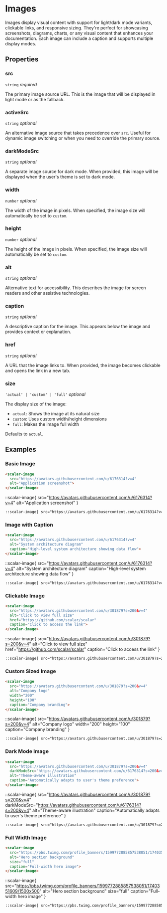 # Images

Images display visual content with support for light/dark mode variants, clickable links, and responsive sizing. They're perfect for showcasing screenshots, diagrams, charts, or any visual content that enhances your documentation. Each image can include a caption and supports multiple display modes.

## Properties

### src
`string` _required_

The primary image source URL. This is the image that will be displayed in light mode or as the fallback.

### activeSrc
`string` _optional_

An alternative image source that takes precedence over `src`. Useful for dynamic image switching or when you need to override the primary source.

### darkModeSrc
`string` _optional_

A separate image source for dark mode. When provided, this image will be displayed when the user's theme is set to dark mode.

### width
`number` _optional_

The width of the image in pixels. When specified, the image size will automatically be set to `custom`.

### height
`number` _optional_

The height of the image in pixels. When specified, the image size will automatically be set to `custom`.

### alt
`string` _optional_

Alternative text for accessibility. This describes the image for screen readers and other assistive technologies.

### caption
`string` _optional_

A descriptive caption for the image. This appears below the image and provides context or explanation.

### href
`string` _optional_

A URL that the image links to. When provided, the image becomes clickable and opens the link in a new tab.

### size
`'actual' | 'custom' | 'full'` _optional_

The display size of the image:

- `actual`: Shows the image at its natural size
- `custom`: Uses custom width/height dimensions
- `full`: Makes the image full width

Defaults to `actual`.

## Examples

### Basic Image

<scalar-tabs>
<scalar-tab title="Custom HTML">

<scalar-image
  src="https://avatars.githubusercontent.com/u/6176314?v=4"
  alt="Application screenshot">
</scalar-image>

```html
<scalar-image
  src="https://avatars.githubusercontent.com/u/6176314?v=4"
  alt="Application screenshot">
</scalar-image>
```
</scalar-tab>

<scalar-tab title="Directive">

::scalar-image{ src="https://avatars.githubusercontent.com/u/6176314?v=4" alt="Application screenshot" }

```markdown
::scalar-image{ src="https://avatars.githubusercontent.com/u/6176314?v=4" alt="Application screenshot" }
```
</scalar-tab>
</scalar-tabs>

### Image with Caption

<scalar-tabs>
<scalar-tab title="Custom HTML">

<scalar-image
  src="https://avatars.githubusercontent.com/u/6176314?v=4"
  alt="System architecture diagram"
  caption="High-level system architecture showing data flow">
</scalar-image>

```html
<scalar-image
  src="https://avatars.githubusercontent.com/u/6176314?v=4"
  alt="System architecture diagram"
  caption="High-level system architecture showing data flow">
</scalar-image>
```
</scalar-tab>

<scalar-tab title="Directive">

::scalar-image{ src="https://avatars.githubusercontent.com/u/6176314?v=4" alt="System architecture diagram" caption="High-level system architecture showing data flow" }

```html
::scalar-image{ src="https://avatars.githubusercontent.com/u/6176314?v=4" alt="System architecture diagram" caption="High-level system architecture showing data flow" }
```
</scalar-tab>
</scalar-tabs>

### Clickable Image

<scalar-tabs>
<scalar-tab title="Custom HTML">

<scalar-image
  src="https://avatars.githubusercontent.com/u/301879?s=200&v=4"
  alt="Click to view full size"
  href="https://github.com/scalar/scalar"
  caption="Click to access the link">
</scalar-image>

```html
<scalar-image
  src="https://avatars.githubusercontent.com/u/301879?s=200&v=4"
  alt="Click to view full size"
  href="https://github.com/scalar/scalar"
  caption="Click to access the link">
</scalar-image>
```
</scalar-tab>

<scalar-tab title="Directive">

::scalar-image{ src="https://avatars.githubusercontent.com/u/301879?s=200&v=4" alt="Click to view full size" href="https://github.com/scalar/scalar" caption="Click to access the link" }

```markdown
::scalar-image{ src="https://avatars.githubusercontent.com/u/301879?s=200&v=4" alt="Click to view full size" href="https://github.com/scalar/scalar" caption="Click to access the link" }
```
</scalar-tab>
</scalar-tabs>

### Custom Sized Image

<scalar-tabs>
<scalar-tab title="Custom HTML">

<scalar-image
  src="https://avatars.githubusercontent.com/u/301879?s=200&v=4"
  alt="Company logo"
  width="200"
  height="100"
  caption="Company branding">
</scalar-image>

```html
<scalar-image
  src="https://avatars.githubusercontent.com/u/301879?s=200&v=4"
  alt="Company logo"
  width="200"
  height="100"
  caption="Company branding">
</scalar-image>
```
</scalar-tab>

<scalar-tab title="Directive">

::scalar-image{ src="https://avatars.githubusercontent.com/u/301879?s=200&v=4" alt="Company logo" width="200" height="100" caption="Company branding" }

```markdown
::scalar-image{ src="https://avatars.githubusercontent.com/u/301879?s=200&v=4" alt="Company logo" width="200" height="100" caption="Company branding" }
```
</scalar-tab>
</scalar-tabs>

### Dark Mode Image

<scalar-tabs>
<scalar-tab title="Custom HTML">

<scalar-image
  src="https://avatars.githubusercontent.com/u/301879?s=200&v=4"
  darkModeSrc="https://avatars.githubusercontent.com/u/6176314?s=200&v=4"
  alt="Theme-aware illustration"
  caption="Automatically adapts to user's theme preference">
</scalar-image>

```html
<scalar-image
  src="https://avatars.githubusercontent.com/u/301879?s=200&v=4"
  darkModeSrc="https://avatars.githubusercontent.com/u/6176314?s=200&v=4"
  alt="Theme-aware illustration"
  caption="Automatically adapts to user's theme preference">
</scalar-image>
```
</scalar-tab>

<scalar-tab title="Directive">

::scalar-image{ src="https://avatars.githubusercontent.com/u/301879?s=200&v=4" darkModeSrc="https://avatars.githubusercontent.com/u/6176314?s=200&v=4" alt="Theme-aware illustration" caption="Automatically adapts to user's theme preference" }

```markdown
::scalar-image{ src="https://avatars.githubusercontent.com/u/301879?s=200&v=4" darkModeSrc="https://avatars.githubusercontent.com/u/6176314?s=200&v=4" alt="Theme-aware illustration" caption="Automatically adapts to user's theme preference" }
```
</scalar-tab>
</scalar-tabs>

### Full Width Image

<scalar-tabs>
<scalar-tab title="Custom HTML">

<scalar-image
  src="https://pbs.twimg.com/profile_banners/1599772885857538051/1740351609/1500x500"
  alt="Hero section background"
  size="full"
  caption="Full-width hero image">
</scalar-image>

```html
<scalar-image
  src="https://pbs.twimg.com/profile_banners/1599772885857538051/1740351609/1500x500"
  alt="Hero section background"
  size="full"
  caption="Full-width hero image">
</scalar-image>
```
</scalar-tab>

<scalar-tab title="Directive">

::scalar-image{ src="https://pbs.twimg.com/profile_banners/1599772885857538051/1740351609/1500x500" alt="Hero section background" size="full" caption="Full-width hero image" }
```markdown
::scalar-image{ src="https://pbs.twimg.com/profile_banners/1599772885857538051/1740351609/1500x500" alt="Hero section background" size="full" caption="Full-width hero image" }
```
</scalar-tab>
</scalar-tabs>
